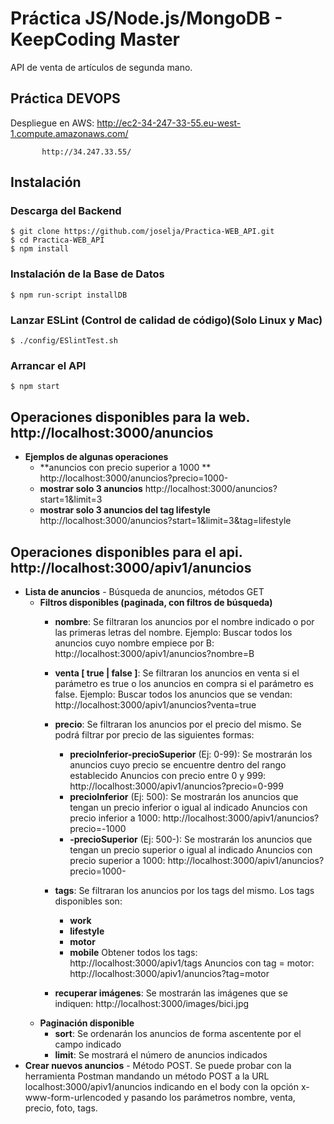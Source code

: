 <h1>Práctica JS/Node.js/MongoDB - KeepCoding Master</h1>

API de venta de artículos de segunda mano.

## Práctica DEVOPS
Despliegue en AWS: http://ec2-34-247-33-55.eu-west-1.compute.amazonaws.com/
		   
		   http://34.247.33.55/


## Instalación
### Descarga del Backend
	$ git clone https://github.com/joselja/Practica-WEB_API.git
	$ cd Practica-WEB_API
	$ npm install
	
### Instalación de la Base de Datos
	$ npm run-script installDB

### Lanzar ESLint (Control de calidad de código)(Solo Linux y Mac)
	$ ./config/ESlintTest.sh

### Arrancar el API
	$ npm start

## Operaciones disponibles para la web. http://localhost:3000/anuncios
- **Ejemplos de algunas operaciones**
	* **anuncios con precio superior a 1000 ** http://localhost:3000/anuncios?precio=1000-
	* **mostrar solo 3 anuncios** http://localhost:3000/anuncios?start=1&limit=3
	* **mostrar solo 3 anuncios del tag lifestyle** http://localhost:3000/anuncios?start=1&limit=3&tag=lifestyle
	
## Operaciones disponibles para el api. http://localhost:3000/apiv1/anuncios
- **Lista de anuncios** - Búsqueda de anuncios, métodos GET
    - **Filtros disponibles (paginada, con filtros de búsqueda)**
        * **nombre**: Se filtraran los anuncios por el nombre indicado o por las primeras letras del nombre.
                        Ejemplo: Buscar todos los anuncios cuyo nombre empiece por B:
                        http://localhost:3000/apiv1/anuncios?nombre=B

        * **venta [ true | false ]**: Se filtraran los anuncios en venta si el parámetro es true o los anuncios en compra si el parámetro es false.
                        Ejemplo: Buscar todos los anuncios que se vendan:
                        http://localhost:3000/apiv1/anuncios?venta=true

        * **precio**: Se filtraran los anuncios por el precio del mismo. Se podrá filtrar por precio de las siguientes formas:
            * **precioInferior-precioSuperior** (Ej: 0-99): Se mostrarán los anuncios cuyo precio se encuentre dentro del rango establecido
                Anuncios con precio entre 0 y 999:
                http://localhost:3000/apiv1/anuncios?precio=0-999
            * **precioInferior** (Ej: 500): Se mostrarán los anuncios que tengan un precio inferior o igual al indicado
                Anuncios con precio inferior a 1000:
                http://localhost:3000/apiv1/anuncios?precio=-1000
            * **-precioSuperior** (Ej: 500-): Se mostrarán los anuncios que tengan un precio superior o igual al indicado
                Anuncios con precio superior a 1000:
                http://localhost:3000/apiv1/anuncios?precio=1000-

        * **tags**: Se filtraran los anuncios por los tags del mismo. Los tags disponibles son:
            * **work**
            * **lifestyle**
            * **motor**
            * **mobile**
                Obtener todos los tags:
                http://localhost:3000/apiv1/tags
                Anuncios con tag = motor:
                http://localhost:3000/apiv1/anuncios?tag=motor

        * **recuperar imágenes**: Se mostrarán las imágenes que se indiquen:
                http://localhost:3000/images/bici.jpg
    - **Paginación disponible**
        * **sort**: Se ordenarán los anuncios de forma ascentente por el campo indicado
        * **limit**: Se mostrará el número de anuncios indicados
- **Crear nuevos anuncios** - Método POST. Se puede probar con la herramienta Postman mandando un método POST a la URL
                            localhost:3000/apiv1/anuncios indicando en el body con la opción x-www-form-urlencoded y pasando
                            los parámetros nombre, venta, precio, foto, tags.      

